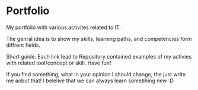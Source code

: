 # Portfolio
My portfolio with various activites related to IT. 

The genral idea is to show my skills, learning paths, and competencies form diffrent fields.

Short guide: Each link lead to Repository contained examples of my activies with related tool/concept or skill. 
Have fun! 




If you find something, what in your opinion I should change, the just write me aobut that! I belelive that we can always learn sometihing new :D
